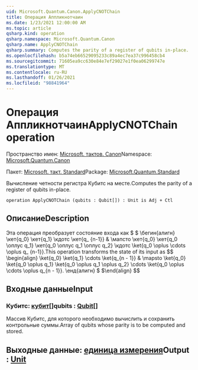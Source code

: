 ```yaml
---
uid: Microsoft.Quantum.Canon.ApplyCNOTChain
title: Операция Аппликнотчаин
ms.date: 1/23/2021 12:00:00 AM
ms.topic: article
qsharp.kind: operation
qsharp.namespace: Microsoft.Quantum.Canon
qsharp.name: ApplyCNOTChain
qsharp.summary: Computes the parity of a register of qubits in-place.
ms.openlocfilehash: b5a74eb66529095233c89a4ec7ea37c996458cb4
ms.sourcegitcommit: 71605ea9cc630e84e7ef29027e1f0ea06299747e
ms.translationtype: MT
ms.contentlocale: ru-RU
ms.lasthandoff: 01/26/2021
ms.locfileid: "98841964"
---
```

# <a name="applycnotchain-operation"></a><span data-ttu-id="a0f16-102">Операция Аппликнотчаин</span><span class="sxs-lookup"><span data-stu-id="a0f16-102">ApplyCNOTChain operation</span></span>

<span data-ttu-id="a0f16-103">Пространство имен: [Microsoft. тактов. Canon](xref:Microsoft.Quantum.Canon)</span><span class="sxs-lookup"><span data-stu-id="a0f16-103">Namespace: [Microsoft.Quantum.Canon](xref:Microsoft.Quantum.Canon)</span></span>

<span data-ttu-id="a0f16-104">Пакет: [Microsoft. такт. Standard](https://nuget.org/packages/Microsoft.Quantum.Standard)</span><span class="sxs-lookup"><span data-stu-id="a0f16-104">Package: [Microsoft.Quantum.Standard](https://nuget.org/packages/Microsoft.Quantum.Standard)</span></span>


<span data-ttu-id="a0f16-105">Вычисление четности регистра Кубитс на месте.</span><span class="sxs-lookup"><span data-stu-id="a0f16-105">Computes the parity of a register of qubits in-place.</span></span>

```qsharp
operation ApplyCNOTChain (qubits : Qubit[]) : Unit is Adj + Ctl
```


## <a name="description"></a><span data-ttu-id="a0f16-106">Описание</span><span class="sxs-lookup"><span data-stu-id="a0f16-106">Description</span></span>

<span data-ttu-id="a0f16-107">Эта операция преобразует состояние входа как $ $ \бегин{алигн} \кет{q_0} \кет{q_1} \кдотс \кет{q_ {n-1}} & \мапсто \кет{q_0} \кет{q_0 \оплус q_1} \кет{q_0 \оплус q_1 \оплус q_2} \кдотс \ket{q_0 \oplus \cdots \oplus q_ {n-1}}.</span><span class="sxs-lookup"><span data-stu-id="a0f16-107">This operation transforms the state of its input as $$ \begin{align} \ket{q_0} \ket{q_1} \cdots \ket{q_{n - 1}} & \mapsto \ket{q_0} \ket{q_0 \oplus q_1} \ket{q_0 \oplus q_1 \oplus q_2} \cdots \ket{q_0 \oplus \cdots \oplus q_{n - 1}}.</span></span>
<span data-ttu-id="a0f16-108">\енд{алигн} $ $</span><span class="sxs-lookup"><span data-stu-id="a0f16-108">\end{align} $$</span></span>

## <a name="input"></a><span data-ttu-id="a0f16-109">Входные данные</span><span class="sxs-lookup"><span data-stu-id="a0f16-109">Input</span></span>

### <a name="qubits--qubit"></a><span data-ttu-id="a0f16-110">Кубитс: [кубит](xref:microsoft.quantum.lang-ref.qubit)[]</span><span class="sxs-lookup"><span data-stu-id="a0f16-110">qubits : [Qubit](xref:microsoft.quantum.lang-ref.qubit)[]</span></span>

<span data-ttu-id="a0f16-111">Массив Кубитс, для которого необходимо вычислить и сохранить контрольные суммы.</span><span class="sxs-lookup"><span data-stu-id="a0f16-111">Array of qubits whose parity is to be computed and stored.</span></span>



## <a name="output--unit"></a><span data-ttu-id="a0f16-112">Выходные данные: [единица измерения](xref:microsoft.quantum.lang-ref.unit)</span><span class="sxs-lookup"><span data-stu-id="a0f16-112">Output : [Unit](xref:microsoft.quantum.lang-ref.unit)</span></span>

